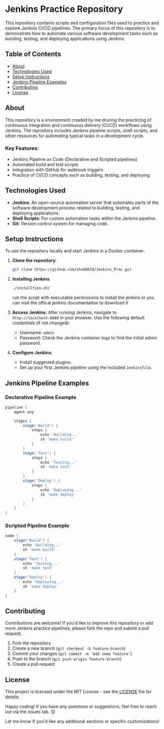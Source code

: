 # Jenkins Practice Repository

This repository contains scripts and configuration files used to practice and explore Jenkins CI/CD pipelines. 
The primary focus of this repository is to demonstrate how to automate various software development tasks such as building, testing, and deploying applications using Jenkins.

## Table of Contents

- [About](#about)
- [Technologies Used](#technologies-used)
- [Setup Instructions](#setup-instructions)
- [Jenkins Pipeline Examples](#jenkins-pipeline-examples)
- [Contributing](#contributing)
- [License](#license)

## About

This repository is a environment created by me druring the practicing of  continuous integration and continuous delivery (CI/CD) workflows using Jenkins. 
The repository includes Jenkins pipeline scripts, shell scripts, and other resources for automating typical tasks in a development cycle.

### Key Features:
- Jenkins Pipeline as Code (Declarative and Scripted pipelines)
- Automated build and test scripts
- Integration with GitHub for webhook triggers
- Practice of CI/CD concepts such as building, testing, and deploying

## Technologies Used

- **Jenkins**: An open-source automation server that automates parts of the software development process related to building, testing, and deploying applications.
- **Shell Scripts**: For custom automation tasks within the Jenkins pipeline.
- **Git**: Version control system for managing code.
  
## Setup Instructions

To use the repository locally and start Jenkins in a Docker container:

1. **Clone the repository**:
   ```bash
   git clone https://github.com/shub0618/Jenkins_Prac.git
   ```

2. **Installing Jenkins**:
   ```bash
   ./installtion.sh/
   ```
   run the script with executable permissions to install the jenkins or you can visit the offical jenkins documentation to download it
      
2. **Access Jenkins**:
   After running Jenkins, navigate to `http://localhost:8080` in your browser. Use the following default credentials (if not changed):
   - Username: `admin`
   - Password: Check the Jenkins container logs to find the initial admin password.

3. **Configure Jenkins**:
   - Install suggested plugins.
   - Set up your first Jenkins pipeline using the included `Jenkinsfile`.

## Jenkins Pipeline Examples

### Declarative Pipeline Example
```groovy
pipeline {
    agent any

    stages {
        stage('Build') {
            steps {
                echo 'Building...'
                sh 'make build'
            }
        }
        stage('Test') {
            steps {
                echo 'Testing...'
                sh 'make test'
            }
        }
        stage('Deploy') {
            steps {
                echo 'Deploying...'
                sh 'make deploy'
            }
        }
    }
}
```

### Scripted Pipeline Example
```groovy
node {
    stage('Build') {
        echo 'Building...'
        sh 'make build'
    }
    stage('Test') {
        echo 'Testing...'
        sh 'make test'
    }
    stage('Deploy') {
        echo 'Deploying...'
        sh 'make deploy'
    }
}
```

## Contributing

Contributions are welcome! If you'd like to improve this repository or add more Jenkins practice pipelines, please fork the repo and submit a pull request.

1. Fork the repository
2. Create a new branch (`git checkout -b feature-branch`)
3. Commit your changes (`git commit -m 'Add some feature'`)
4. Push to the branch (`git push origin feature-branch`)
5. Create a pull request


## License

This project is licensed under the MIT License - see the [LICENSE](LICENSE) file for details.


Happy coding! If you have any questions or suggestions, feel free to reach out via the issues tab. 😊


Let me know if you'd like any additional sections or specific customizations!
